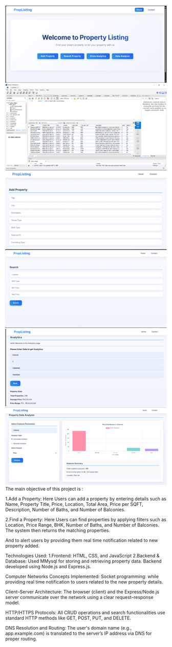 ![image alt](https://github.com/Varadgheware/property-listing-and-searching/blob/cdd2b2d8db9432bd2b87a8e9a52dc033dc5a9139/Screenshot%202025-08-15%20192521.png)
![image alt](https://github.com/Varadgheware/property-listing-and-searching/blob/cdd2b2d8db9432bd2b87a8e9a52dc033dc5a9139/Screenshot%202025-08-15%20192511.png)
![image alt](https://github.com/Varadgheware/property-listing-and-searching/blob/cdd2b2d8db9432bd2b87a8e9a52dc033dc5a9139/Screenshot%202025-08-15%20192533.png)
![image alt](https://github.com/Varadgheware/property-listing-and-searching/blob/cdd2b2d8db9432bd2b87a8e9a52dc033dc5a9139/Screenshot%202025-08-15%20192548.png)
![image alt](https://github.com/Varadgheware/property-listing-and-searching/blob/cdd2b2d8db9432bd2b87a8e9a52dc033dc5a9139/Screenshot%202025-08-15%20192614.png)
![image alt](https://github.com/Varadgheware/property-listing-and-searching/blob/cdd2b2d8db9432bd2b87a8e9a52dc033dc5a9139/Screenshot%202025-08-15%20192639.png)
The main objective of this project is :

1.Add a Property:
Here Users can add a property by entering details such as Name, Property Title, Price, Location, Total Area, Price per SQFT, Description, Number of Baths, and Number of Balconies.

2.Find a Property:
Here Users can find properties by applying filters such as Location, Price Range, BHK, Number of Baths, and Number of Balconies. The system then returns the matching properties.

And to alert users by providing them real time notification related to new property added.

Technologies Used:
1.Frontend: HTML, CSS, and JavaScript
2.Backend & Database:
Used MMysql for storing and retrieving property data.
Backend developed using Node.js and Express.js.

Computer Networks Concepts Implemented:
Socket programming:
while providing real time notification to users related to the new property details.

Client–Server Architecture:
The browser (client) and the Express/Node.js server communicate over the network using a clear request–response model.

HTTP/HTTPS Protocols:
All CRUD operations and search functionalities use standard HTTP methods like GET, POST, PUT, and DELETE.

DNS Resolution and Routing:
The user's domain name (e.g., app.example.com) is translated to the server’s IP address via DNS for proper routing.
